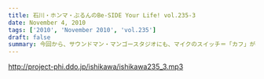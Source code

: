 ```yaml
---
title: 石川・ホンマ・ぶるんのBe-SIDE Your Life! vol.235-3
date: November 4, 2010
tags: ['2010', 'November 2010', 'vol.235']
draft: false
summary: 今回から、サウンドマン・マンゴースタジオにも、マイクのスイッチ＝「カフ」が導入されました！しゃべり手の意思によって、スイッチが入れられる状況になったのですが、いかんせん慣れていない！よって、ジングル明けなど遠くでしゃべっているように聴こえることがあるかと思います。さて、できるようになるもんかな～～～。（ラジオのスタジオでは普通のことですが常に発展途上のスタジオなものでして・・・）NAMAE
---
```


http://project-phi.ddo.jp/ishikawa/ishikawa235_3.mp3